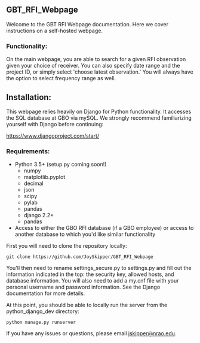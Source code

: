## GBT_RFI_Webpage

Welcome to the GBT RFI Webpage documentation. Here we cover instructions on a self-hosted webpage. 

### Functionality: 

On the main webpage, you are able to search for a given RFI observation given your choice of receiver. You can also specify date range and the project ID, or simply select 'choose latest observation.' You will always have the option to select frequency range as well. 

## Installation: 

This webpage relies heavily on Django for Python functionality. It accesses the SQL database at GBO via mySQL. We strongly recommend familiarizing yourself with Django before continuing: 

https://www.djangoproject.com/start/

### Requirements: 

* Python 3.5+ (setup.py coming soon!)
    - numpy
    - matplotlib.pyplot 
    - decimal
    - json
    - scipy 
    - pylab
    - pandas
    - django 2.2+
    - pandas
* Access to either the GBO RFI database (if a GBO employee) or access to another database to which you'd like similar functionality

First you will need to clone the repository locally: 

```
git clone https://github.com/JoySkipper/GBT_RFI_Webpage
```

You'll then need to rename settings_secure.py to settings.py and fill out the information indicated in the top: the security key, allowed hosts, and database information. You will also need to add a my.cnf file with your personal username and password information. See the Django documentation for more details. 

At this point, you should be able to locally run the server from the python_django_dev directory: 

```
python manage.py runserver
```

If you have any issues or questions, please email jskipper@nrao.edu.



